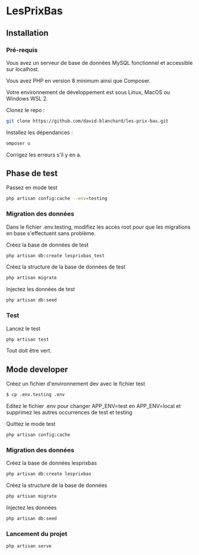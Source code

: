 # LesPrixBas


## Installation

### Pré-requis


Vous avez un serveur de base de données MySQL fonctionnel et accessible sur localhost.

Vous avez PHP en version 8 minimum ainsi que Composer.

Votre environnement de développement est sous Linux, MacOS ou Windows WSL 2.

Clonez le repo :

```bash
git clone https://github.com/david-blanchard/les-prix-bas.git
```

Installez les dépendances :

```bash
omposer u
```

Corrigez les erreurs s'il y en a.


## Phase de test


Passez en mode test

```bash
php artisan config:cache --env=testing
```

### Migration des données


Dans le fichier .env.testing, modifiez les accès root pour que les migrations en base s'effectuent sans problème.

Créez la base de données de test

```bash
php artisan db:create lesprixbas_test
```

Créez la structure de la base de données de test

```bash
php artisan migrate
```

Injectez les données de test

```bash
php artisan db:seed
```
### Test

Lancez le test

```bash
php artisan test
```

Tout doit être vert.

## Mode developer

Créez un fichier d'environnement dev avec le fichier test

```bash
$ cp .env.testing .env
```

Editez le fichier .env pour changer APP_ENV=test en APP_ENV=local et supprimez les autres occurrences de test et testing

Quittez le mode test

```bash
php artisan config:cache
```

### Migration des données


Créez la base de données lesprixbas

```bash
php artisan db:create lesprixbas
```

Créez la structure de la base de données

```bash
php artisan migrate
```

Injectez les données

```bash
php artisan db:seed
```

### **Lancement du projet**

```bash
php artisan serve
```
